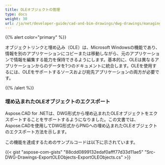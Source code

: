 ```yaml
---
title: OLEオブジェクトの管理
type: docs
weight: 30
url: /ja/net/developer-guide/cad-and-bim-drawings/dwg-drawings/managing-ole-objects/
---
```


{{% alert color="primary" %}} 

オブジェクトリンクと埋め込み（OLE）は、Microsoft Windowsの機能であり、情報を別のアプリケーションにコピーまたは移動しながら、元のアプリケーションで情報を編集する能力を保持できるようにします。基本的に、OLEは異なるアプリケーションからのデータを1つのドキュメントに統合します。OLEを使用するには、OLEをサポートするソースおよび宛先アプリケーションの両方が必要です。

{{% /alert %}} 
### **埋め込まれたOLEオブジェクトのエクスポート**
Aspose.CAD for .NETは、DWG形式から埋め込まれたOLEオブジェクトをエクスポートすることをサポートするようになりました。この文書では、Aspose.CADを使用してDWG形式からPNGへの埋め込まれたOLEオブジェクトのエクスポート方法を示します。

この機能を達成するためのサンプルコードは以下に示されています。

{{< gist "aspose-com-gists" "88cdd0899132edaf0afff77d33d11ae5" "Src-DWG-Drawings-ExportOLEObjects-ExportOLEObjects.cs" >}}
